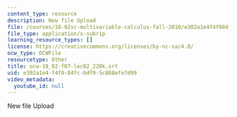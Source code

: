 ```yaml
---
content_type: resource
description: New file Upload
file: /courses/18-02sc-multivariable-calculus-fall-2010/e302a1e4f4f084fcbdf95c868efe7d99_ocw-18_02-f07-lec02_220k.srt
file_type: application/x-subrip
learning_resource_types: []
license: https://creativecommons.org/licenses/by-nc-sa/4.0/
ocw_type: OCWFile
resourcetype: Other
title: ocw-18_02-f07-lec02_220k.srt
uid: e302a1e4-f4f0-84fc-bdf9-5c868efe7d99
video_metadata:
  youtube_id: null
---
```

New file Upload